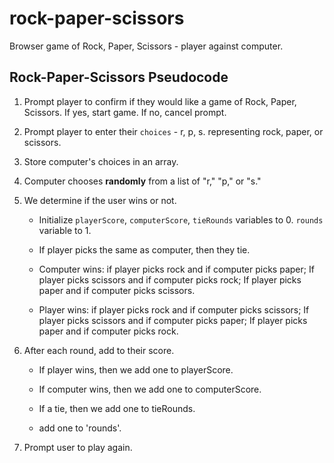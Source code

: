 # rock-paper-scissors
Browser game of Rock, Paper, Scissors - player against computer.

## Rock-Paper-Scissors Pseudocode

1. Prompt player to confirm if they would like a game of Rock, Paper, Scissors. If yes, start game. If no, cancel prompt.

2. Prompt player to enter their `choices` - r, p, s. representing rock, paper, or scissors.

3. Store computer's choices in an array.

4. Computer chooses **randomly** from a list of "r," "p," or "s."

5. We determine if the user wins or not.

   * Initialize `playerScore`, `computerScore`, `tieRounds` variables to 0. `rounds` variable to 1.

   * If player picks the same as computer, then they tie.

   * Computer wins: if player picks rock and if computer picks paper; If player picks scissors and if computer picks rock; If player picks paper and if computer picks scissors.

   * Player wins: if player picks rock and if computer picks scissors; If player picks scissors and if computer picks paper; If player picks paper and if computer picks rock.

5. After each round, add to their score.

   * If player wins, then we add one to playerScore.
    
   * If computer wins, then we add one to computerScore.
    
   * If a tie, then we add one to tieRounds.

   * add one to 'rounds'.

6. Prompt user to play again.
